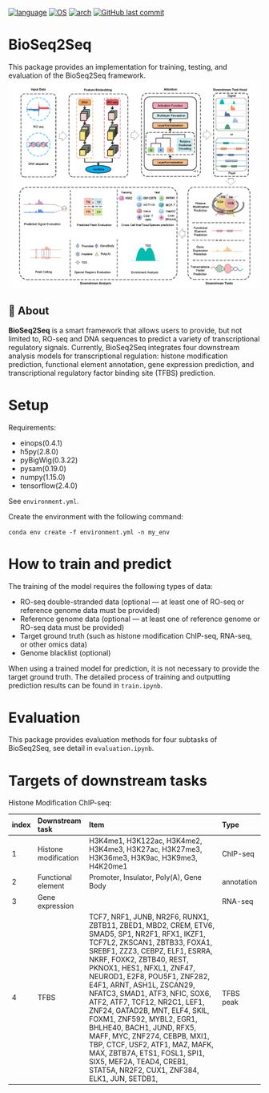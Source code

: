 [![language](https://img.shields.io/badge/language-Python-3776AB)](https://www.python.org/)
[![OS](https://img.shields.io/badge/OS-CentOS%20%7C%20Ubuntu-2C3E50)](https://www.centos.org/)
[![arch](https://img.shields.io/badge/arch-x86__64-blue)](https://en.wikipedia.org/wiki/X86-64)
[![GitHub last commit](https://img.shields.io/github/last-commit/zhichunlizzx/BioSeq2Seq)](https://github.com/zhichunlizzx/BioSeq2Seq/commits)

# BioSeq2Seq
This package provides an implementation for training, testing, and evaluation of the BioSeq2Seq framework.
![Hi](https://github.com/zhichunlizzx/BioSeq2Seq/blob/master/BioSeq2Seq.gateway.png?v=4&s=200 "dREG gateway")

## 🚀 About
**BioSeq2Seq** is a smart framework that allows users to provide, but not limited to, RO-seq and DNA sequences to predict a variety of transcriptional regulatory signals. Currently, BioSeq2Seq integrates four downstream analysis models for transcriptional regulation: histone modification prediction, functional element annotation, gene expression prediction, and transcriptional regulatory factor binding site (TFBS) prediction.

# Setup
Requirements:
*   einops(0.4.1)
*   h5py(2.8.0)
*   pyBigWig(0.3.22)
*   pysam(0.19.0)
*   numpy(1.15.0)
*   tensorflow(2.4.0)

See `environment.yml`.

Create the environment with the following command:

```shell
conda env create -f environment.yml -n my_env
```

# How to train and predict
The training of the model requires the following types of data:
*   RO-seq double-stranded data (optional — at least one of RO-seq or reference genome data must be provided)
*   Reference genome data (optional — at least one of reference genome or RO-seq data must be provided)
*   Target ground truth (such as histone modification ChIP-seq, RNA-seq, or other omics data)
*   Genome blacklist (optional)

When using a trained model for prediction, it is not necessary to provide the target ground truth. The detailed process of training and outputting prediction results can be found in `train.ipynb`.

# Evaluation
This package provides evaluation methods for four subtasks of BioSeq2Seq, see detail in `evaluation.ipynb`.

# Targets of downstream tasks
Histone Modification ChIP-seq:

|index|Downstream task|Item|Type|
|:-|:-|:-|:-|
|1|Histone modification|H3K4me1, H3K122ac, H3K4me2, H3K4me3, H3K27ac, H3K27me3, H3K36me3, H3K9ac, H3K9me3, H4K20me1|ChIP-seq|
|2|Functional element|Promoter, Insulator, Poly(A), Gene Body|annotation|
|3|Gene expression||RNA-seq|
|4|TFBS|TCF7, NRF1, JUNB, NR2F6, RUNX1, ZBTB11, ZBED1, MBD2, CREM, ETV6, SMAD5, SP1, NR2F1, RFX1, IKZF1, TCF7L2, ZKSCAN1, ZBTB33, FOXA1, SREBF1, ZZZ3, CEBPZ, ELF1, ESRRA, NKRF, FOXK2, ZBTB40, REST, PKNOX1, HES1, NFXL1, ZNF47, NEUROD1, E2F8, POU5F1, ZNF282, E4F1, ARNT, ASH1L, ZSCAN29, NFATC3, SMAD1, ATF3, NFIC, SOX6, ATF2, ATF7, TCF12, NR2C1, LEF1, ZNF24, GATAD2B, MNT, ELF4, SKIL, FOXM1, ZNF592, MYBL2, EGR1, BHLHE40, BACH1, JUND, RFX5, MAFF, MYC, ZNF274, CEBPB, MXI1, TBP, CTCF, USF2, ATF1, MAZ, MAFK, MAX, ZBTB7A, ETS1, FOSL1, SPI1, SIX5, MEF2A, TEAD4, CREB1, STAT5A, NR2F2, CUX1, ZNF384, ELK1, JUN, SETDB1, |TFBS peak|








